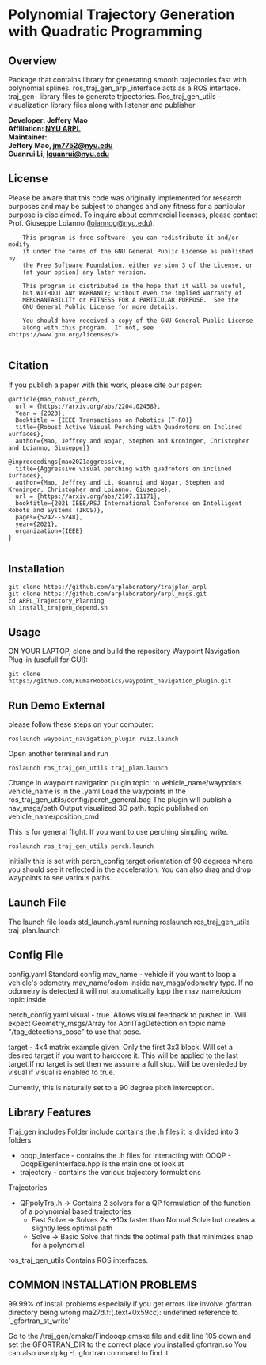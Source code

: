 
Polynomial Trajectory Generation with Quadratic Programming
==================================================================================

Overview
------------------------
Package that contains library for generating smooth trajectories fast with polynomial splines. ros_traj_gen_arpl_interface acts as a ROS interface. traj_gen- library files to generate trjaectories. Ros_traj_gen_utils - visualization library files along with listener and publisher 

**Developer: Jeffery Mao<br />
Affiliation: [NYU ARPL](https://wp.nyu.edu/arpl/)<br />
Maintainer: <br />
Jeffery Mao, jm7752@nyu.edu<br />
Guanrui Li, lguanrui@nyu.edu<br />**

## License
Please be aware that this code was originally implemented for research purposes and may be subject to changes and any fitness for a particular purpose is disclaimed. To inquire about commercial licenses, please contact Prof. Giuseppe Loianno (loiannog@nyu.edu).
```
    This program is free software: you can redistribute it and/or modify
    it under the terms of the GNU General Public License as published by
    the Free Software Foundation, either version 3 of the License, or
    (at your option) any later version.

    This program is distributed in the hope that it will be useful,
    but WITHOUT ANY WARRANTY; without even the implied warranty of
    MERCHANTABILITY or FITNESS FOR A PARTICULAR PURPOSE.  See the
    GNU General Public License for more details.

    You should have received a copy of the GNU General Public License
    along with this program.  If not, see <https://www.gnu.org/licenses/>.
    
```
## Citation
If you publish a paper with this work, please cite our paper: 
```
@article{mao_robust_perch,
  url = {https://arxiv.org/abs/2204.02458},
  Year = {2023},
  Booktitle = {IEEE Transactions on Robotics (T-RO)}
  title={Robust Active Visual Perching with Quadrotors on Inclined Surfaces},
  author={Mao, Jeffrey and Nogar, Stephen and Kroninger, Christopher and Loianno, Giuseppe}}
  
@inproceedings{mao2021aggressive,
  title={Aggressive visual perching with quadrotors on inclined surfaces},
  author={Mao, Jeffrey and Li, Guanrui and Nogar, Stephen and Kroninger, Christopher and Loianno, Giuseppe},
  url = {https://arxiv.org/abs/2107.11171},
  booktitle={2021 IEEE/RSJ International Conference on Intelligent Robots and Systems (IROS)},
  pages={5242--5248},
  year={2021},
  organization={IEEE}
}
 
 ```
 
 
Installation  
-------------------------
```
git clone https://github.com/arplaboratory/trajplan_arpl
git clone https://github.com/arplaboratory/arpl_msgs.git
cd ARPL_Trajectory_Planning
sh install_trajgen_depend.sh
```


Usage
------------------------

ON YOUR LAPTOP, clone and build the repository Waypoint Navigation Plug-in (usefull for GUI):

```
git clone https://github.com/KumarRobotics/waypoint_navigation_plugin.git
```

Run Demo External 
------------------------
please follow these steps on your computer:
```
roslaunch waypoint_navigation_plugin rviz.launch
```
Open another terminal and run

```
roslaunch ros_traj_gen_utils traj_plan.launch
```

Change in waypoint navigation plugin topic: to vehicle_name/waypoints 
vehicle_name is in the .yaml 
Load the waypoints in the ros_traj_gen_utils/config/perch_general.bag
The plugin will publish a nav_msgs/path
Output visualized 3D path. 
topic published on vehicle_name/position_cmd

This is for general flight. If you want to use perching simpling write.


```
roslaunch ros_traj_gen_utils perch.launch
```

Initially this is set with perch_config target orientation of 90 degrees where you should see it reflected in the acceleration.
You can also drag and drop waypoints to see various paths.


Launch File
------------------------
The launch file loads std_launch.yaml running  roslaunch ros_traj_gen_utils traj_plan.launch

Config File
------------------------
config.yaml
Standard config
mav_name - vehicle if you want to loop a vehicle's odometry mav_name/odom inside nav_msgs/odometry type. If no odometry is detected it will not automatically lopp the mav_name/odom topic inside

perch_config.yaml
visual - true. Allows visual feedback to pushed in.
Will expect Geometry_msgs/Array for AprilTagDetection on topic name "/tag_detections_pose" to use that pose.

target - 4x4 matrix example given. Only the first 3x3 block. Will set a desired target if you want to hardcore it. This will be applied to the last target.If no target is set then we assume a full stop. Will be overrieded by visual if visual is enabled to true. 

Currently, this is naturally set to a 90 degree pitch interception. 


Library Features
------------------------
Traj_gen includes
Folder include contains the .h files it is divided into 3 folders. 
  *  ooqp_interface - contains the .h files for interacting with OOQP - OoqpEigenInterface.hpp is the main one ot look at
  *  trajectory - contains the various trajectory formulations

Trajectories 
  *  QPpolyTraj.h -> Contains 2 solvers for a QP formulation of the function of a polynomial based trajectories
        *  Fast Solve -> Solves 2x ->10x faster than Normal Solve but creates a slightly less optimal path
        *  Solve -> Basic Solve that finds the optimal path that minimizes snap for a polynomial

ros_traj_gen_utils
Contains ROS interfaces.


COMMON INSTALLATION PROBLEMS
------------------------
99.99% of install problems especially if you get errors like involve gfortran directory being wrong
ma27d.f:(.text+0x59cc): undefined reference to `_gfortran_st_write'

Go to the /traj_gen/cmake/Findooqp.cmake file and edit line 105 down and set the GFORTRAN_DIR to the correct place you installed gfortran.so
You can also use dpkg -L gfortran command to find it


